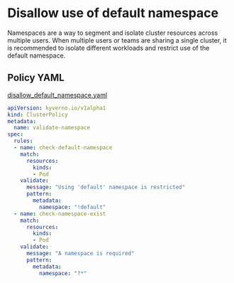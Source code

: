 # Disallow use of default namespace

Namespaces are a way to segment and isolate cluster resources across multiple users. When multiple users or teams are sharing a single cluster, it is recommended to isolate different workloads and restrict use of the default namespace.

## Policy YAML 

[disallow_default_namespace.yaml](best_practices/disallow_default_namespace.yaml) 

````yaml
apiVersion: kyverno.io/v1alpha1
kind: ClusterPolicy
metadata:
  name: validate-namespace
spec:
  rules:
  - name: check-default-namespace
    match:
      resources:
        kinds:
        - Pod
    validate:
      message: "Using 'default' namespace is restricted"
      pattern:
        metadata:
          namespace: "!default"
  - name: check-namespace-exist
    match:
      resources:
        kinds:
        - Pod
    validate:
      message: "A namespace is required"
      pattern:
        metadata:
          namespace: "?*"
````
